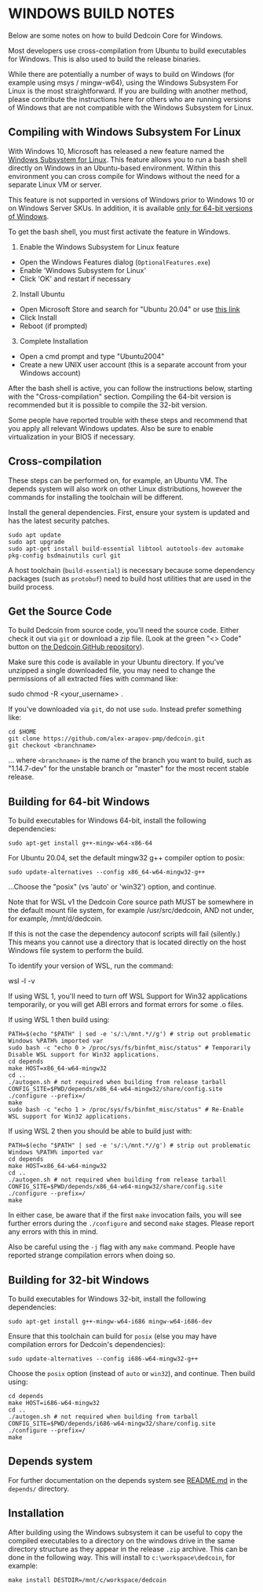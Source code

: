 WINDOWS BUILD NOTES
====================

Below are some notes on how to build Dedcoin Core for Windows.

Most developers use cross-compilation from Ubuntu to build executables for
Windows. This is also used to build the release binaries.

While there are potentially a number of ways to build on Windows (for example using msys / mingw-w64),
using the Windows Subsystem For Linux is the most straightforward. If you are building with
another method, please contribute the instructions here for others who are running versions
of Windows that are not compatible with the Windows Subsystem for Linux.

Compiling with Windows Subsystem For Linux
-------------------------------------------

With Windows 10, Microsoft has released a new feature named the [Windows
Subsystem for Linux](https://msdn.microsoft.com/commandline/wsl/about). This
feature allows you to run a bash shell directly on Windows in an Ubuntu-based
environment. Within this environment you can cross compile for Windows without
the need for a separate Linux VM or server.

This feature is not supported in versions of Windows prior to Windows 10 or on
Windows Server SKUs. In addition, it is available [only for 64-bit versions of
Windows](https://msdn.microsoft.com/en-us/commandline/wsl/install_guide).

To get the bash shell, you must first activate the feature in Windows.

1. Enable the Windows Subsystem for Linux feature
  * Open the Windows Features dialog (`OptionalFeatures.exe`)
  * Enable 'Windows Subsystem for Linux'
  * Click 'OK' and restart if necessary
2. Install Ubuntu
  * Open Microsoft Store and search for "Ubuntu 20.04" or use [this link](https://apps.microsoft.com/detail/9mttcl66cpxj)
  * Click Install
  * Reboot (if prompted)
3. Complete Installation
  * Open a cmd prompt and type "Ubuntu2004"
  * Create a new UNIX user account (this is a separate account from your Windows account)

After the bash shell is active, you can follow the instructions below, starting
with the "Cross-compilation" section. Compiling the 64-bit version is
recommended but it is possible to compile the 32-bit version.

Some people have reported trouble with these steps and recommend that you apply all relevant Windows updates. Also be sure
to enable virtualization in your BIOS if necessary.

Cross-compilation
-------------------

These steps can be performed on, for example, an Ubuntu VM. The depends system
will also work on other Linux distributions, however the commands for
installing the toolchain will be different.

Install the general dependencies. First, ensure your system is updated and has the latest security patches.

    sudo apt update
    sudo apt upgrade
    sudo apt-get install build-essential libtool autotools-dev automake pkg-config bsdmainutils curl git

A host toolchain (`build-essential`) is necessary because some dependency
packages (such as `protobuf`) need to build host utilities that are used in the
build process.

## Get the Source Code

To build Dedcoin from source code, you'll need the source code. Either check it out via `git` or download
a zip file. (Look at the green "<> Code" button on [the Dedcoin GitHub repository](https://github.com/dedcoin/dedcoin/)).

Make sure this code is available in your Ubuntu directory. If you've unzipped a single downloaded file, you may need to change
the permissions of all extracted files with command like:

  sudo chmod -R <your_username> .

If you've downloaded via `git`, do not use `sudo`. Instead prefer something like:

    cd $HOME
    git clone https://github.com/alex-arapov-pmp/dedcoin.git
    git checkout <branchname>

... where `<branchname>` is the name of the branch you want to build, such as
"1.14.7-dev" for the unstable branch or "master" for the most recent stable
release.

## Building for 64-bit Windows

To build executables for Windows 64-bit, install the following dependencies:

    sudo apt-get install g++-mingw-w64-x86-64

For Ubuntu 20.04, set the default mingw32 g++ compiler option to posix:

    sudo update-alternatives --config x86_64-w64-mingw32-g++

...Choose the "posix" (vs 'auto' or 'win32') option, and continue.

Note that for WSL v1 the Dedcoin Core source path MUST be somewhere in the default mount file system, for
example /usr/src/dedcoin, AND not under, for example, /mnt/d/dedcoin.

If this is not the case the dependency autoconf scripts will fail (silently.)
This means you cannot use a directory that is located directly on the host Windows file system to perform the build.

To identify your version of WSL, run the command:

  wsl -l -v

If using WSL 1, you'll need to turn off WSL Support for Win32 applications temporarily, or you will get ABI errors and format errors for some .o files.

If using WSL 1 then build using:

    PATH=$(echo "$PATH" | sed -e 's/:\/mnt.*//g') # strip out problematic Windows %PATH% imported var
    sudo bash -c "echo 0 > /proc/sys/fs/binfmt_misc/status" # Temporarily Disable WSL support for Win32 applications.
    cd depends
    make HOST=x86_64-w64-mingw32
    cd ..
    ./autogen.sh # not required when building from release tarball
    CONFIG_SITE=$PWD/depends/x86_64-w64-mingw32/share/config.site ./configure --prefix=/
    make
    sudo bash -c "echo 1 > /proc/sys/fs/binfmt_misc/status" # Re-Enable WSL support for Win32 applications.

If using WSL 2 then you should be able to build just with:

    PATH=$(echo "$PATH" | sed -e 's/:\/mnt.*//g') # strip out problematic Windows %PATH% imported var
    cd depends
    make HOST=x86_64-w64-mingw32
    cd ..
    ./autogen.sh # not required when building from release tarball
    CONFIG_SITE=$PWD/depends/x86_64-w64-mingw32/share/config.site ./configure --prefix=/
    make

In either case, be aware that if the first `make` invocation fails, you will see further errors during the `./configure` and second `make` stages. Please
report any errors with this in mind.

Also be careful using the `-j` flag with any `make` command. People have reported strange compilation errors when doing so.

## Building for 32-bit Windows

To build executables for Windows 32-bit, install the following dependencies:

    sudo apt-get install g++-mingw-w64-i686 mingw-w64-i686-dev

Ensure that this toolchain can build for `posix` (else you may have compilation errors for Dedcoin's dependencies):

    sudo update-alternatives --config i686-w64-mingw32-g++

Choose the `posix` option (instead of `auto` or `win32`), and continue. Then build using:

    cd depends
    make HOST=i686-w64-mingw32
    cd ..
    ./autogen.sh # not required when building from tarball
    CONFIG_SITE=$PWD/depends/i686-w64-mingw32/share/config.site ./configure --prefix=/
    make

## Depends system

For further documentation on the depends system see [README.md](../depends/README.md) in the `depends/` directory.

Installation
-------------

After building using the Windows subsystem it can be useful to copy the compiled
executables to a directory on the windows drive in the same directory structure
as they appear in the release `.zip` archive. This can be done in the following
way. This will install to `c:\workspace\dedcoin`, for example:

    make install DESTDIR=/mnt/c/workspace/dedcoin
